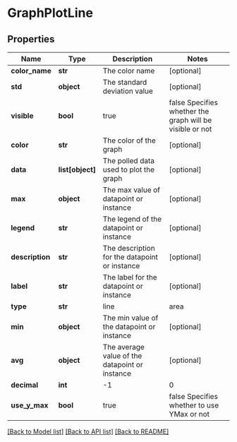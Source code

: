 # GraphPlotLine

## Properties
Name | Type | Description | Notes
------------ | ------------- | ------------- | -------------
**color_name** | **str** | The color name | [optional] 
**std** | **object** | The standard deviation value | [optional] 
**visible** | **bool** | true | false Specifies whether the graph will be visible or not | [optional] 
**color** | **str** | The color of the graph | [optional] 
**data** | **list[object]** | The polled data used to plot the graph | [optional] 
**max** | **object** | The max value of datapoint or instance | [optional] 
**legend** | **str** | The legend of the datapoint or instance | [optional] 
**description** | **str** | The description for the datapoint or instance | [optional] 
**label** | **str** | The label for the datapoint or instance | [optional] 
**type** | **str** | line | area | stack | column | statusBar Specifies how the data of the datapoint or instance will be plotted | [optional] 
**min** | **object** | The min value of the datapoint or instance | [optional] 
**avg** | **object** | The average value of the datapoint or instance | [optional] 
**decimal** | **int** | -1 | 0 | 1 | 2 | 3 | 4 | 5 | 6 | 7 | 8 The decimal value | [optional] 
**use_y_max** | **bool** | true | false Specifies whether to use YMax or not | [optional] 

[[Back to Model list]](../README.md#documentation-for-models) [[Back to API list]](../README.md#documentation-for-api-endpoints) [[Back to README]](../README.md)


